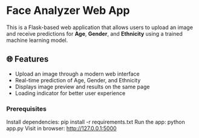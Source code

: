 # Face Analyzer Web App

This is a Flask-based web application that allows users to upload an image and receive predictions for **Age**, **Gender**, and **Ethnicity** using a trained machine learning model.

## 🌐 Features

- Upload an image through a modern web interface
- Real-time prediction of Age, Gender, and Ethnicity
- Displays image preview and results on the same page
- Loading indicator for better user experience


### Prerequisites

Install dependencies:
    pip install -r requirements.txt
Run the app:
    python app.py
Visit in browser:
    http://127.0.0.1:5000
